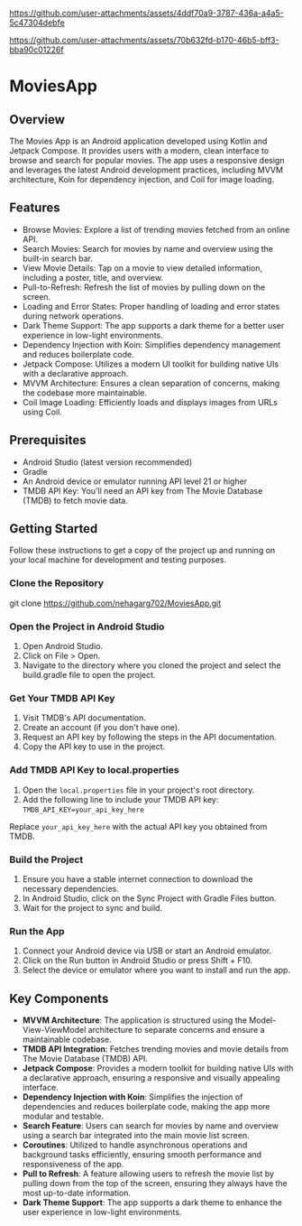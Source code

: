 

https://github.com/user-attachments/assets/4ddf70a9-3787-436a-a4a5-5c47304debfe



https://github.com/user-attachments/assets/70b632fd-b170-46b5-bff3-bba90c01226f

# MoviesApp

## Overview
The Movies App is an Android application developed using Kotlin and Jetpack Compose. It provides users with a modern, clean interface to browse and search for popular movies. The app uses a responsive design and leverages the latest Android development practices, including MVVM architecture, Koin for dependency injection, and Coil for image loading.

## Features
- Browse Movies: Explore a list of trending movies fetched from an online API.
- Search Movies: Search for movies by name and overview using the built-in search bar.
- View Movie Details: Tap on a movie to view detailed information, including a poster, title, and overview.
- Pull-to-Refresh: Refresh the list of movies by pulling down on the screen.
- Loading and Error States: Proper handling of loading and error states during network operations.
- Dark Theme Support: The app supports a dark theme for a better user experience in low-light environments.
- Dependency Injection with Koin: Simplifies dependency management and reduces boilerplate code.
- Jetpack Compose: Utilizes a modern UI toolkit for building native UIs with a declarative approach.
- MVVM Architecture: Ensures a clean separation of concerns, making the codebase more maintainable.
- Coil Image Loading: Efficiently loads and displays images from URLs using Coil.

## Prerequisites
- Android Studio (latest version recommended)
- Gradle
- An Android device or emulator running API level 21 or higher
- TMDB API Key: You'll need an API key from The Movie Database (TMDB) to fetch movie data.

## Getting Started
Follow these instructions to get a copy of the project up and running on your local machine for development and testing purposes.

### Clone the Repository
git clone https://github.com/nehagarg702/MoviesApp.git

### Open the Project in Android Studio
1. Open Android Studio.
2. Click on File > Open.
3. Navigate to the directory where you cloned the project and select the build.gradle file to open the project.

### Get Your TMDB API Key
1. Visit TMDB's API documentation.
2. Create an account (if you don't have one).
3. Request an API key by following the steps in the API documentation.
4. Copy the API key to use in the project.

### Add TMDB API Key to local.properties

1. Open the `local.properties` file in your project's root directory.<br>
2. Add the following line to include your TMDB API key:<br>
   `TMDB_API_KEY=your_api_key_here`

Replace `your_api_key_here` with the actual API key you obtained from TMDB.

### Build the Project
1. Ensure you have a stable internet connection to download the necessary dependencies.
2. In Android Studio, click on the Sync Project with Gradle Files button.
3. Wait for the project to sync and build.

### Run the App
1. Connect your Android device via USB or start an Android emulator.
2. Click on the Run button in Android Studio or press Shift + F10.
3. Select the device or emulator where you want to install and run the app.

## Key Components
- **MVVM Architecture**: The application is structured using the Model-View-ViewModel architecture to separate concerns and ensure a maintainable codebase.
- **TMDB API Integration**: Fetches trending movies and movie details from The Movie Database (TMDB) API.
- **Jetpack Compose**: Provides a modern toolkit for building native UIs with a declarative approach, ensuring a responsive and visually appealing interface.
- **Dependency Injection with Koin**: Simplifies the injection of dependencies and reduces boilerplate code, making the app more modular and testable.
- **Search Feature**: Users can search for movies by name and overview using a search bar integrated into the main movie list screen.
- **Coroutines**: Utilized to handle asynchronous operations and background tasks efficiently, ensuring smooth performance and responsiveness of the app.
- **Pull to Refresh**: A feature allowing users to refresh the movie list by pulling down from the top of the screen, ensuring they always have the most up-to-date information.
- **Dark Theme Support**: The app supports a dark theme to enhance the user experience in low-light environments.
